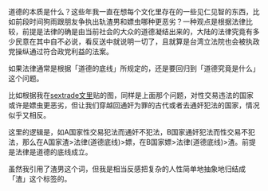 道德的本质是什么？这些年我一直在想每个文化里存在的一些见仁见智的东西，比如前段时间狗雨跟朋友争执出轨渣男和嫖虫哪种更恶劣？一种观点是根据法律比较，前提是法律的确是由当前社会的大众的道德凝结出来的，大陆的法律究竟有多少民意在其中自不必说，看反送中就说明一切了，且就算是台湾立法院也会被执政党操纵通过符合政党利益的法案。

如果法律通常是根据「道德的底线」所规定的，还是要回归到「道德究竟是什么」这个问题。

比如根据我在[sextrade文里](https://wiki.v2beach.cn/Hybrid/SexTrade.html)贴的图，同样是上面那个问题，对性交易违法的国家或许是嫖虫更恶劣，但让我们穿越回通奸为罪的古代或者去通奸犯法的国家，情况似乎又相反。

这里的逻辑是，如A国家性交易犯法而通奸不犯法，B国家通奸犯法而性交易不犯法，那么在A国家渣>法律(道德底线)>嫖，在B国家嫖>法律(道德底线)>渣。前提是法律是道德的底线成立。

虽然我引用了渣男这个词，但我是相当反感把复杂的人性简单地抽象地归结成「渣」这个标签的。